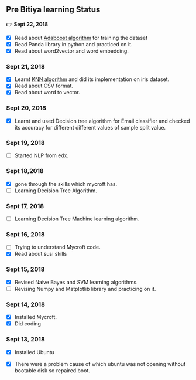 ## Pre Bitiya learning Status
:point_right: **Sept 22, 2018**
* [x] Read about [Adaboost algorithm](https://machinelearningmastery.com/boosting-and-adaboost-for-machine-learning/) for training the dataset
* [x] Read Panda library in python and practiced on it.
* [x] Read about word2vector and word embedding.
### Sept 21, 2018
* [x] Learnt [KNN algorithm](https://machinelearningmastery.com/tutorial-to-implement-k-nearest-neighbors-in-python-from-scratch/) and did its implementation on iris dataset.
* [x] Read about CSV format.
* [x] Read about word to vector.
### Sept 20, 2018
* [x] Learnt and used Decision tree algorithm for Email classifier and checked its accuracy for different different values of sample split value.
### Sept 19, 2018
* [ ] Started NLP from edx.
### Sept 18,2018
* [x] gone through the skills which mycroft has.
* [ ] Learning Decision Tree Algorithm. 
### Sept 17, 2018
* [ ] Learning Decision Tree Machine learning algorithm.
### Sept 16, 2018
* [ ] Trying to understand Mycroft code.
* [x] Read about susi skills
### Sept 15, 2018
* [x] Revised Naive Bayes and SVM learning algorithms.
* [ ] Revising Numpy and Matplotlib library and practicing on it.
### Sept 14, 2018
* [x] Installed Mycroft.
* [x] Did coding
### Sept 13, 2018
* [x] Installed Ubuntu
* [x] There were a problem cause of which ubuntu was not opening without bootable disk so repaired boot.



